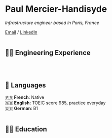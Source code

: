 # Paul Mercier-Handisyde

_Infrastructure engineer based in Paris, France_ <br>

[Email](mailto:hello@handisyde.com) / [LinkedIn](https://www.linkedin.com/in/handisyde/)
<br><br>

## :man_technologist: Engineering Experience

<br><br>

## :speech_balloon: Languages

:fr: **French**: Native <br>
:uk: **English**: TOEIC score 985, practice everyday <br>
:de: **German**: B1
<br><br>

## :man_student: Education
